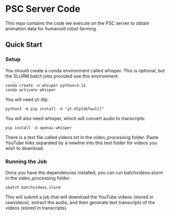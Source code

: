 # PSC Server Code

This repo contains the code we execute on the PSC server to obtain animation data for humanoid robot farming.

## Quick Start

### Setup

You should create a conda environment called whisper. This is optional, but the SLURM batch jobs provided use this environment.

	conda create -n whisper python=3.12
	conda activate whisper

You will need yt-dlp:

	python3 -m pip install -U "yt-dlp[default]"

You will also need whisper, which will convert audio to transcripts:

	pip install -U openai-whisper

There is a text file called videos.txt in the video_processing folder. Paste YouTube links separated by a newline into this text folder for videos you wish to download.

### Running the Job

Once you have the dependencies installed, you can run batchvideos.slurm in the video_processing folder:

	sbatch batchvideos.slurm

This will submit a job that will download the YouTube videos (stored in rawvideos), extract the audio, and then generate text transcripts of the videos (stored in transcripts).
